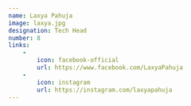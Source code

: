 ```yaml
---
name: Laxya Pahuja
image: laxya.jpg
designation: Tech Head
number: 8
links:
    -
        icon: facebook-official
        url: https://www.facebook.com/LaxyaPahuja
    -
        icon: instagram
        url: https://instagram.com/laxyapahuja
---
```

